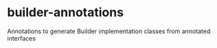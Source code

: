 builder-annotations
===================

Annotations to generate Builder implementation classes from annotated interfaces